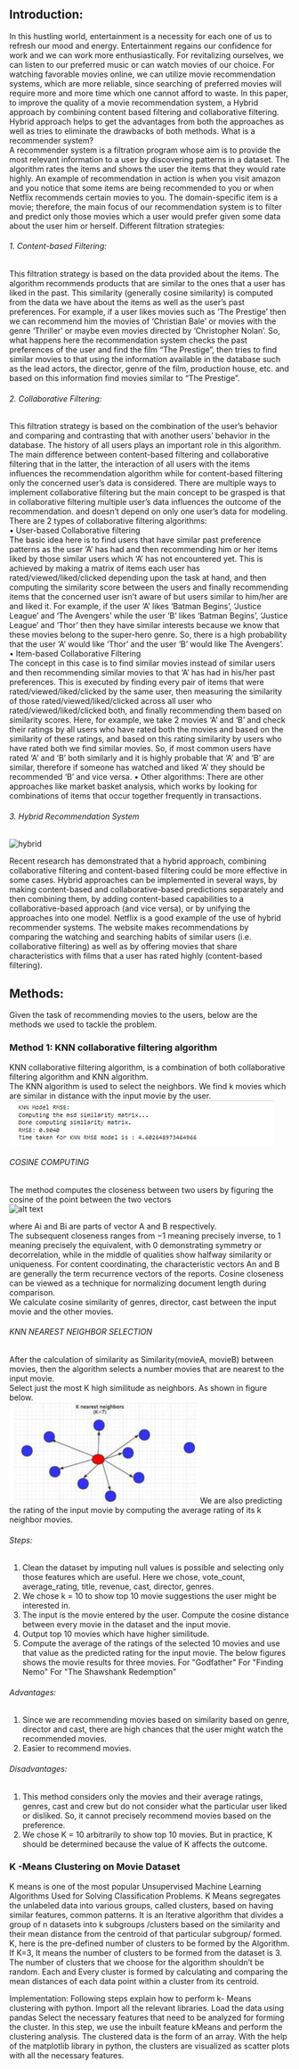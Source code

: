 ## Introduction: 
In this hustling world, entertainment is a necessity for each one of us to refresh our mood and energy. Entertainment regains our confidence for work and we can work more enthusiastically. For revitalizing ourselves, we can listen to our preferred music or can watch movies of our choice. For watching favorable movies online, we can utilize movie recommendation systems, which are more reliable, since searching of preferred movies will require more and more time which one cannot afford to waste. In this paper, to improve the quality of a movie recommendation system, a Hybrid approach by combining content based filtering and collaborative filtering. Hybrid approach helps to get the advantages from both the approaches as well as tries to eliminate the drawbacks of both methods.
What is a recommender system?<br>
A recommender system is a filtration program whose aim is to provide the most relevant information to a user by discovering patterns in a dataset. The algorithm rates the items and shows the user the items that they would rate highly. An example of recommendation in action is when you visit amazon and you notice that some items are being recommended to you or when Netflix recommends certain movies to you.  The domain-specific item is a movie; therefore, the main focus of our recommendation system is to filter and predict only those movies which a user would prefer given some data about the user him or herself. 
Different filtration strategies: <br >

###### 1. Content-based Filtering: <br>
This filtration strategy is based on the data provided about the items. The algorithm recommends products that are similar to the ones that a user has liked in the past. This similarity (generally cosine similarity) is computed from the data we have about the items as well as the user’s past preferences. For example, if a user likes movies such as ‘The Prestige’ then we can recommend him the movies of ‘Christian Bale’ or movies with the genre ‘Thriller’ or maybe even movies directed by ‘Christopher Nolan’.  So, what happens here the recommendation system checks the past preferences of the user and find the film “The Prestige”, then tries to find similar movies to that using the information available in the database such as the lead actors, the director, genre of the film, production house, etc. and based on this information find movies similar to “The Prestige”.
###### 2. Collaborative Filtering: <br>
This filtration strategy is based on the combination of the user’s behavior and comparing and contrasting that with another users’ behavior in the database. The history of all users plays an important role in this algorithm. The main difference between content-based filtering and collaborative filtering that in the latter, the interaction of all users with the items influences the recommendation algorithm while for content-based filtering only the concerned user’s data is considered.
There are multiple ways to implement collaborative filtering but the main concept to be grasped is that in collaborative filtering multiple user’s data influences the outcome of the recommendation. and doesn’t depend on only one user’s data for modeling. 
There are 2 types of collaborative filtering algorithms:<br>
•	User-based Collaborative filtering <br>
The basic idea here is to find users that have similar past preference patterns as the user ‘A’ has had and then recommending him or her items liked by those similar users which ‘A’ has not encountered yet. This is achieved by making a matrix of items each user has rated/viewed/liked/clicked depending upon the task at hand, and then computing the similarity score between the users and finally recommending items that the concerned user isn’t aware of but users similar to him/her are and liked it.
For example, if the user ‘A’ likes ‘Batman Begins’, ‘Justice League’ and ‘The Avengers’ while the user ‘B’ likes ‘Batman Begins’, ‘Justice League’ and ‘Thor’ then they have similar interests because we know that these movies belong to the super-hero genre. So, there is a high probability that the user ‘A’ would like ‘Thor’ and the user ‘B’ would like The Avengers’. <br>
•	Item-based Collaborative Filtering <br>
The concept in this case is to find similar movies instead of similar users and then recommending similar movies to that ‘A’ has had in his/her past preferences. This is executed by finding every pair of items that were rated/viewed/liked/clicked by the same user, then measuring the similarity of those rated/viewed/liked/clicked across all user who rated/viewed/liked/clicked both, and finally recommending them based on similarity scores.
Here, for example, we take 2 movies ‘A’ and ‘B’ and check their ratings by all users who have rated both the movies and based on the similarity of these ratings, and based on this rating similarity by users who have rated both we find similar movies. So, if most common users have rated ‘A’ and ‘B’ both similarly and it is highly probable that ‘A’ and ‘B’ are similar, therefore if someone has watched and liked ‘A’ they should be recommended ‘B’ and vice versa.
•	Other algorithms: There are other approaches like market basket analysis, which works by looking for combinations of items that occur together frequently in transactions. 
###### 3. Hybrid Recommendation System <br>
![hybrid](https://user-images.githubusercontent.com/71619460/166626503-964e642c-ef0c-43bf-b733-7a15d8ae930a.png)

Recent research has demonstrated that a hybrid approach, combining collaborative filtering and content-based filtering could be more effective in some cases. Hybrid approaches can be implemented in several ways, by making content-based and collaborative-based predictions separately and then combining them, by adding content-based capabilities to a collaborative-based approach (and vice versa), or by unifying the approaches into one model.
Netflix is a good example of the use of hybrid recommender systems. The website makes recommendations by comparing the watching and searching habits of similar users (i.e. collaborative filtering) as well as by offering movies that share characteristics with films that a user has rated highly (content-based filtering).

## Methods: 
Given the task of recommending movies to the users, below are the methods we used to tackle the problem. <br >
### Method 1: KNN collaborative filtering algorithm
KNN collaborative filtering algorithm, is a combination of both collaborative filtering algorithm and KNN algorithm.<br >
The KNN algorithm is used to select the neighbors. We find k movies which are similar in distance with the input movie by the user. <br >
![alt text](https://github.com/shiyonkuriank/CMPE_255_Project_Team1/blob/main/images/knn.png)

###### COSINE COMPUTING
The method computes the closeness between two users by figuring the cosine of the point between the two vectors <br >
![alt text](https://github.com/shiyonkuriank/CMPE_255_Project_Team1/blob/main/images/cosine_distance.png)

where Ai and Bi are parts of vector A and B respectively.  <br >
The subsequent closeness ranges from −1 meaning precisely inverse, to 1 meaning precisely the equivalent, with 0 demonstrating symmetry or decorrelation, while in the middle of qualities show halfway similarity or uniqueness. For content coordinating, the characteristic vectors An and B are generally the term recurrence vectors of the reports. Cosine closeness can be viewed as a technique for normalizing document length during comparison. <br >
We calculate cosine similarity of genres, director, cast between the input movie and the other movies. <br >
###### KNN NEAREST NEIGHBOR SELECTION
After the calculation of similarity as Similarity(movieA, movieB) between movies, then the algorithm selects a number movies that are nearest to the input movie. <br > 
Select just the most K high similitude as neighbors. As shown in figure below. <br >
![alt text](https://github.com/shiyonkuriank/CMPE_255_Project_Team1/blob/main/images/knn_2.png)
We are also predicting the rating of the input movie by computing the average rating of its k neighbor movies.
###### Steps:
1. Clean the dataset by imputing null values is possible and selecting only those features which are useful.
   Here we chose, vote_count, average_rating, title, revenue, cast, director, genres.
2. We chose k = 10 to show top 10 movie suggestions the user might be interested in.
3. The input is the movie entered by the user. Compute the cosine distance between every movie in the dataset and the input movie.
4. Output top 10 movies which have higher similitude.
5. Compute the average of the ratings of the selected 10 movies and use that value as the predicted rating for the input movie.
The below figures shows the movie results for three movies.
For "Godfather"
For "Finding Nemo"
For "The Shawshank Redemption"
###### Advantages:
1. Since we are recommending movies based on similarity based on genre, director and cast, there are high chances that the user might watch the recommended movies. <br >
2. Easier to recommend movies. <br >
###### Disadvantages:
1. This method considers only the movies and their average ratings, genres, cast and crew but do not consider what the particular user liked or disliked.
    So, it cannot precisely recommend movies based on the preference.
2. We chose K = 10 arbitrarily to show top 10 movies. But in practice, K should be determined because the value of K affects the outcome.

### K -Means Clustering on Movie Dataset ###
K means is one of the most popular Unsupervised Machine Learning Algorithms Used for Solving Classification Problems. K Means segregates the unlabeled data into various groups, called clusters, based on having similar features, common patterns. It is an Iterative algorithm that divides a group of n datasets into k subgroups /clusters based on the similarity and their mean distance from the centroid of that particular subgroup/ formed. K, here is the pre-defined number of clusters to be formed by the Algorithm. If K=3, It means the number of clusters to be formed from the dataset is 3. The number of clusters that we choose for the algorithm shouldn’t be random. Each and Every cluster is formed by calculating and comparing the mean distances of each data point within a cluster from its centroid.

Implementation:
Following steps explain how to perform k- Means clustering with python.
Import all the relevant libraries.
Load the data using pandas
Select the necessary features that need to be analyzed for forming the cluster.
In this step, we use the inbuilt feature kMeans and perform the clustering analysis. The clustered data is the form of an array.
With the help of the matplotlib library in python, the clusters are visualized as scatter plots with all the necessary features.








